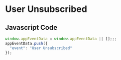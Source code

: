# User Unsubscribed

### 

## Javascript Code
```js
window.appEventData = window.appEventData || [];;;
appEventData.push({
  "event": "User Unsubscribed"
});
```








